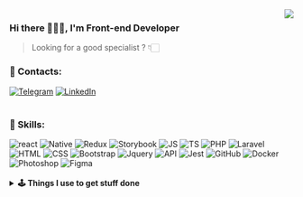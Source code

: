 <picture>
  <source media="(prefers-color-scheme: dark)" srcset="https://github-readme-stats.vercel.app/api?username=penteleichuk&count_private=true&show_icons=true&theme=github_dark_dimmed&hide_border=true" />
  <source media="(prefers-color-scheme: light)" srcset="https://github-readme-stats.vercel.app/api?username=penteleichuk&count_private=true&show_icons=true&theme=swift&hide_border=true" />
<img align="right" src="https://github-readme-stats.vercel.app/api?username=penteleichuk&count_private=true&show_icons=true&theme=swift&hide_border=true" />
</picture>

### Hi there 🙋🏻‍♂️, I'm Front-end Developer

> Looking for a good specialist ? 👇🏻

### 📡 Contacts:
[![Telegram](https://img.shields.io/badge/-telegram-4D89D7?style=flat-square&logo=telegram)](https://t.me/vasyok28)
[![LinkedIn](https://img.shields.io/badge/-linkedin-4D89D7?style=flat-square&logo=linkedin)](https://www.linkedin.com/in/penteleichuk/)
<br>
<br>
### 🔨 Skills: 
<div align="left">
<picture>
  <source media="(prefers-color-scheme: dark)" srcset="https://img.shields.io/badge/-react-24292F?style=for-the-badge&amp;logo=react&amp;logoColor=4D89D7" />
  <source media="(prefers-color-scheme: light)" srcset="https://img.shields.io/badge/-react-F7F7F7?style=for-the-badge&amp;logo=react&amp;logoColor=F05237" />
  <img alt="react" src="https://img.shields.io/badge/-react-F7F7F7?style=for-the-badge&amp;logo=react&amp;logoColor=F05237" />
</picture>
<picture>
  <source media="(prefers-color-scheme: dark)" srcset="https://img.shields.io/badge/-native-24292F?style=for-the-badge&amp;logo=react&amp;logoColor=4D89D7" />
  <source media="(prefers-color-scheme: light)" srcset="https://img.shields.io/badge/-native-F7F7F7?style=for-the-badge&amp;logo=react&amp;logoColor=F05237" />
  <img alt="Native" src="https://img.shields.io/badge/-native-F7F7F7?style=for-the-badge&amp;logo=react&amp;logoColor=F05237" />
</picture>
<picture>
  <source media="(prefers-color-scheme: dark)" srcset="https://img.shields.io/badge/-redux-24292F?style=for-the-badge&amp;logo=redux&amp;logoColor=4D89D7" />
  <source media="(prefers-color-scheme: light)" srcset="https://img.shields.io/badge/-redux-F7F7F7?style=for-the-badge&amp;logo=redux&amp;logoColor=F05237" />
  <img alt="Redux" src="https://img.shields.io/badge/-redux-F7F7F7?style=for-the-badge&amp;logo=redux&amp;logoColor=F05237" />
</picture>
<picture>
  <source media="(prefers-color-scheme: dark)" srcset="https://img.shields.io/badge/-Storybook-24292F?style=for-the-badge&amp;logo=Storybook&amp;logoColor=4D89D7" />
  <source media="(prefers-color-scheme: light)" srcset="https://img.shields.io/badge/-Storybook-F7F7F7?style=for-the-badge&amp;logo=Storybook&amp;logoColor=F05237" />
  <img alt="Storybook" src="https://img.shields.io/badge/-Storybook-F7F7F7?style=for-the-badge&amp;logo=Storybook&amp;logoColor=F05237" />
</picture>
<picture>
  <source media="(prefers-color-scheme: dark)" srcset="https://img.shields.io/badge/-javascript-24292F?style=for-the-badge&amp;logo=javascript&amp;logoColor=4D89D7" />
  <source media="(prefers-color-scheme: light)" srcset="https://img.shields.io/badge/-javascript-F7F7F7?style=for-the-badge&amp;logo=javascript&amp;logoColor=F05237" />
  <img alt="JS" src="https://img.shields.io/badge/-javascript-F7F7F7?style=for-the-badge&amp;logo=javascript&amp;logoColor=F05237" />
</picture>
<picture>
  <source media="(prefers-color-scheme: dark)" srcset="https://img.shields.io/badge/-typescript-24292F?style=for-the-badge&amp;logo=typescript&amp;logoColor=4D89D7" />
  <source media="(prefers-color-scheme: light)" srcset="https://img.shields.io/badge/-typescript-F7F7F7?style=for-the-badge&amp;logo=typescript&amp;logoColor=F05237" />
  <img alt="TS" src="https://img.shields.io/badge/-typescript-F7F7F7?style=for-the-badge&amp;logo=typescript&amp;logoColor=F05237" />
</picture>
<picture>
  <source media="(prefers-color-scheme: dark)" srcset="https://img.shields.io/badge/-PHP-24292F?style=for-the-badge&amp;logo=php&amp;logoColor=4D89D7" />
  <source media="(prefers-color-scheme: light)" srcset="https://img.shields.io/badge/-PHP-F7F7F7?style=for-the-badge&amp;logo=php&amp;logoColor=F05237" />
  <img alt="PHP" src="https://img.shields.io/badge/-PHP-F7F7F7?style=for-the-badge&amp;logo=php&amp;logoColor=F05237" />
</picture>
<picture>
  <source media="(prefers-color-scheme: dark)" srcset="https://img.shields.io/badge/-laravel-24292F?style=for-the-badge&amp;logo=laravel&amp;logoColor=4D89D7" />
  <source media="(prefers-color-scheme: light)" srcset="https://img.shields.io/badge/-laravel-F7F7F7?style=for-the-badge&amp;logo=laravel&amp;logoColor=F05237" />
  <img alt="Laravel" src="https://img.shields.io/badge/-laravel-F7F7F7?style=for-the-badge&amp;logo=laravel&amp;logoColor=F05237" />
</picture>
<picture>
  <source media="(prefers-color-scheme: dark)" srcset="https://img.shields.io/badge/-html5-24292F?style=for-the-badge&amp;logo=html5&amp;logoColor=4D89D7" />
  <source media="(prefers-color-scheme: light)" srcset="https://img.shields.io/badge/-html5-F7F7F7?style=for-the-badge&amp;logo=html5&amp;logoColor=F05237" />
  <img alt="HTML" src="https://img.shields.io/badge/-html5-F7F7F7?style=for-the-badge&amp;logo=html5&amp;logoColor=F05237" />
</picture>
<picture>
  <source media="(prefers-color-scheme: dark)" srcset="https://img.shields.io/badge/-css3_/_scss_/_sass_/_BEM-24292F?style=for-the-badge&amp;logo=css3&amp;logoColor=4D89D7" />
  <source media="(prefers-color-scheme: light)" srcset="https://img.shields.io/badge/-css3_/_scss_/_sass_/_BEM-F7F7F7?style=for-the-badge&amp;logo=css3&amp;logoColor=F05237" />
  <img alt="CSS" src="https://img.shields.io/badge/-css3_/_scss_/_sass_/_BEM-F7F7F7?style=for-the-badge&amp;logo=css3&amp;logoColor=F05237" />
</picture>
<picture>
  <source media="(prefers-color-scheme: dark)" srcset="https://img.shields.io/badge/-bootstrap&nbsp;/&nbsp;material_ui-24292F?style=for-the-badge&amp;logo=bootstrap&amp;logoColor=4D89D7" />
  <source media="(prefers-color-scheme: light)" srcset="https://img.shields.io/badge/-bootstrap&nbsp;/&nbsp;material_ui-F7F7F7?style=for-the-badge&amp;logo=bootstrap&amp;logoColor=F05237" />
  <img alt="Bootstrap" src="https://img.shields.io/badge/-bootstrap&nbsp;/&nbsp;material_ui-F7F7F7?style=for-the-badge&amp;logo=bootstrap&amp;logoColor=F05237" />
</picture>
<picture>
  <source media="(prefers-color-scheme: dark)" srcset="https://img.shields.io/badge/-jquery-24292F?style=for-the-badge&amp;logo=jquery&amp;logoColor=4D89D7" />
  <source media="(prefers-color-scheme: light)" srcset="https://img.shields.io/badge/-jquery-F7F7F7?style=for-the-badge&amp;logo=jquery&amp;logoColor=F05237" />
  <img alt="Jquery" src="https://img.shields.io/badge/-jquery-F7F7F7?style=for-the-badge&amp;logo=jquery&amp;logoColor=F05237" />
</picture>
<picture>
  <source media="(prefers-color-scheme: dark)" srcset="https://img.shields.io/badge/-rest_api-24292F?style=for-the-badge&amp;logo=fastapi&amp;logoColor=4D89D7" />
  <source media="(prefers-color-scheme: light)" srcset="https://img.shields.io/badge/-rest_api-F7F7F7?style=for-the-badge&amp;logo=fastapi&amp;logoColor=F05237" />
  <img alt="API" src="https://img.shields.io/badge/-rest_api-F7F7F7?style=for-the-badge&amp;logo=fastapi&amp;logoColor=F05237" />
</picture>
<picture>
  <source media="(prefers-color-scheme: dark)" srcset="https://img.shields.io/badge/-jest&nbsp;/&nbsp;Unit&nbsp;Test-24292F?style=for-the-badge&amp;logoColor=4D89D7" />
  <source media="(prefers-color-scheme: light)" srcset="https://img.shields.io/badge/-jest&nbsp;/&nbsp;Unit&nbsp;Test-F7F7F7?style=for-the-badge&amp;logoColor=F05237" />
  <img alt="Jest" src="https://img.shields.io/badge/-jest&nbsp;/&nbsp;Unit&nbsp;Test-F7F7F7?style=for-the-badge&amp;logoColor=F05237" />
</picture>
<picture>
  <source media="(prefers-color-scheme: dark)" srcset="https://img.shields.io/badge/-git&nbsp;/&nbsp;github-24292F?style=for-the-badge&amp;logo=github&amp;logoColor=4D89D7" />
  <source media="(prefers-color-scheme: light)" srcset="https://img.shields.io/badge/-git&nbsp;/&nbsp;github-F7F7F7?style=for-the-badge&amp;logo=github&amp;logoColor=F05237" />
  <img alt="GitHub" src="https://img.shields.io/badge/-git&nbsp;/&nbsp;github-F7F7F7?style=for-the-badge&amp;logo=github&amp;logoColor=F05237" />
</picture>
<picture>
  <source media="(prefers-color-scheme: dark)" srcset="https://img.shields.io/badge/-docker-24292F?style=for-the-badge&amp;logo=docker&amp;logoColor=4D89D7" />
  <source media="(prefers-color-scheme: light)" srcset="https://img.shields.io/badge/-docker-F7F7F7?style=for-the-badge&amp;logo=docker&amp;logoColor=F05237" />
  <img alt="Docker" src="https://img.shields.io/badge/-docker-F7F7F7?style=for-the-badge&amp;logo=docker&amp;logoColor=F05237" />
</picture>
<picture>
  <source media="(prefers-color-scheme: dark)" srcset="https://img.shields.io/badge/-photoshop-24292F?style=for-the-badge&amp;logo=adobe-photoshop&amp;logoColor=4D89D7" />
  <source media="(prefers-color-scheme: light)" srcset="https://img.shields.io/badge/-photoshop-F7F7F7?style=for-the-badge&amp;logo=adobe-photoshop&amp;logoColor=F05237" />
  <img alt="Photoshop" src="https://img.shields.io/badge/-photoshop-F7F7F7?style=for-the-badge&amp;logo=adobe-photoshop&amp;logoColor=F05237" />
</picture>
<picture>
  <source media="(prefers-color-scheme: dark)" srcset="https://img.shields.io/badge/-figma-24292F?style=for-the-badge&amp;logo=figma&amp;logoColor=4D89D7" />
  <source media="(prefers-color-scheme: light)" srcset="https://img.shields.io/badge/-figma-F7F7F7?style=for-the-badge&amp;logo=figma&amp;logoColor=F05237" />
  <img alt="Figma" src="https://img.shields.io/badge/-figma-F7F7F7?style=for-the-badge&amp;logo=figma&amp;logoColor=F05237" />
</picture>
</div>
<br />
<details>	
  <br />
  <summary><b>🕹️ Things I use to get stuff done</b></summary>
  	<ul>
  	  <li><b>OS:</b> macOS Sonoma 14.4.1</li>
	    <li><b>Laptop: </b> MacBook Pro M1</li>
  	  <li><b>Browser: </b> Firefox Web Browser</li>
	    <li><b>Terminal: </b> iTerm</li>
	    <li><b>Code Editor:</b> VSCode - The best editor out there.</li>
	    <li><b>To Stay Updated:</b> Dev.to, Linkedin and Twitter.</li>
	</ul>	
</details>



